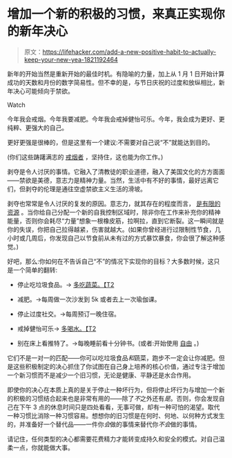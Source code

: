 # 增加一个新的积极的习惯，来真正实现你的新年决心

> 原文：<https://lifehacker.com/add-a-new-positive-habit-to-actually-keep-your-new-yea-1821192464>

新年的开始当然是重新开始的最佳时机。有隐喻的力量，加上从 1 月 1 日开始计算成功的天数和月份的数字简易性。但不幸的是，与节日庆祝的过度和放纵相比，新年决心可能倾向于禁欲。

Watch

今年我会戒烟。今年我要减肥。今年我会戒掉健怡可乐。今年，我会成为更好、更纯粹、更强大的自己。

更好更强是很棒的，但是这里有一个建议:不需要对自己说“不”就能达到目的。

(你们这些踌躇满志的 [戒烟者](https://lifehacker.com/how-did-you-quit-smoking-1695157366) ，坚持住，这也能为你工作。)

剥夺是令人讨厌的事情。它融入了清教徒的职业道德，融入了美国文化的方方面面——禁欲是美德，意志力是精神力量。当然，生活中有不好的事情，最好远离它们，但剥夺的伦理是通往空虚禁欲主义生活的滑坡。

剥夺也常常是令人讨厌的复发的原因。意志力，就其存在的程度而言， [是有限的资源](https://lifehacker.com/youve-got-a-limited-supply-of-willpower-so-use-it-wise-5662132) 。当你给自己分配一个新的自我控制区域时，除非你在工作来补充你的精神能量，否则你会耗尽“力量”想象一根橡皮筋，拉啊拉，直到它断裂。这一瞬间就是你的失误，你把自己拉得越紧，伤害就越大。(如果你曾经进行过限制性节食，几小时或几周后，你发现自己以节食前从未有过的方式暴饮暴食，你会很了解这种感觉。)

好吧，那么:你如何在不告诉自己“不”的情况下实现你的目标？大多数时候，这只是一个简单的翻转:

*   停止吃垃圾食品。→ [多吃蔬菜。【T2](https://lifehacker.com/most-diets-can-be-boiled-down-to-three-words-eat-more-1633554716)

*   减肥。→每周做一次沙发到 5k 或者去上一次瑜伽课。

*   停止过度社交。→每周预订一晚住宿。
*   戒掉健怡可乐→ [多喝水。【T2](https://lifehacker.com/how-to-trick-yourself-into-drinking-more-water-every-da-1678956552#_ga=2.164333948.2145437075.1513003575-1313785359.1499701416)

*   别在床上看推特了。→每晚睡前看十分钟书。(或者:开始使用 [自由](https://lifehacker.com/you-can-now-block-distracting-macos-apps-with-the-freed-1820974931) 。)

它们不是一对一的匹配——你可以吃垃圾食品*和*蔬菜，跑步不一定会让你减肥。但是这些积极制定的决心抓住了你试图在自己身上培养的核心价值，通过专注于增加一个新习惯而不是减少一个旧习惯，无论是健康、平静还是水合作用。

即使你的决心在本质上真的是关于停止一种坏行为，但将停止坏行为与增加一个新的积极的习惯结合起来也是非常有用的——除了*不*之外还有*是*。否则，你会发现自己在下午 3 点的休息时间只是四处看看，无事可做，却有一种可怕的渴望。取代一种习惯比消除一种习惯容易。想想你的旧习惯是在何时、何地、以何种方式发生的，并准备好一个替代品——一件你*会*做的事情来替代你*不会*做的事情。

请记住，任何类型的决心都需要花费精力才能转变成持久和安全的模式。对自己温柔一点，你就能做大事。